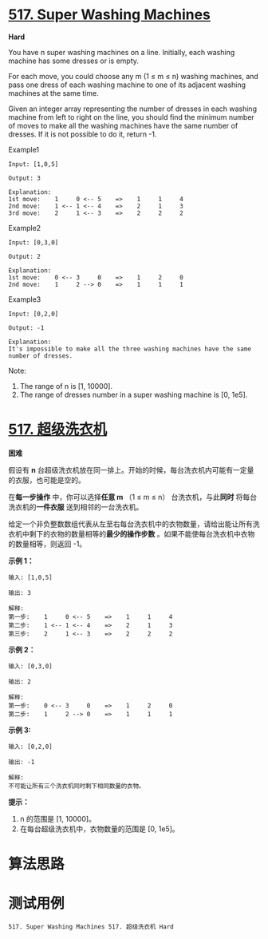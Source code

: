 # [517. Super Washing Machines][enTitle]

**Hard**

You have n super washing machines on a line. Initially, each washing machine has some dresses or is empty.

For each move, you could choose any m (1 ≤ m ≤ n) washing machines, and pass one dress of each washing machine to one of its adjacent washing machines at the same time.

Given an integer array representing the number of dresses in each washing machine from left to right on the line, you should find the minimum number of moves to make all the washing machines have the same number of dresses. If it is not possible to do it, return -1.

Example1

```
Input: [1,0,5]

Output: 3

Explanation: 
1st move:    1     0 <-- 5    =>    1     1     4
2nd move:    1 <-- 1 <-- 4    =>    2     1     3    
3rd move:    2     1 <-- 3    =>    2     2     2   

```

Example2

```
Input: [0,3,0]

Output: 2

Explanation: 
1st move:    0 <-- 3     0    =>    1     2     0    
2nd move:    1     2 --> 0    =>    1     1     1     

```

Example3

```
Input: [0,2,0]

Output: -1

Explanation: 
It's impossible to make all the three washing machines have the same number of dresses. 

```



Note:

1. The range of n is [1, 10000]. 
2. The range of dresses number in a super washing machine is [0, 1e5].




# [517. 超级洗衣机][cnTitle]

**困难**

假设有 **n** 台超级洗衣机放在同一排上。开始的时候，每台洗衣机内可能有一定量的衣服，也可能是空的。

在**每一步操作** 中，你可以选择**任意 m** （1 ≤ m ≤ n） 台洗衣机，与此**同时** 将每台洗衣机的**一件衣服** 送到相邻的一台洗衣机。

给定一个非负整数数组代表从左至右每台洗衣机中的衣物数量，请给出能让所有洗衣机中剩下的衣物的数量相等的**最少的操作步数** 。如果不能使每台洗衣机中衣物的数量相等，则返回 -1。



**示例 1：** 

```
输入: [1,0,5]

输出: 3

解释: 
第一步:    1     0 <-- 5    =>    1     1     4
第二步:    1 <-- 1 <-- 4    =>    2     1     3    
第三步:    2     1 <-- 3    =>    2     2     2   

```

**示例 2：** 

```
输入: [0,3,0]

输出: 2

解释: 
第一步:    0 <-- 3     0    =>    1     2     0    
第二步:    1     2 --> 0    =>    1     1     1     

```

**示例 3:** 

```
输入: [0,2,0]

输出: -1

解释: 
不可能让所有三个洗衣机同时剩下相同数量的衣物。

```



**提示：** 

1. n 的范围是 [1, 10000]。 
2. 在每台超级洗衣机中，衣物数量的范围是 [0, 1e5]。






# 算法思路

# 测试用例
```
517. Super Washing Machines 517. 超级洗衣机 Hard
```

[enTitle]: https://leetcode.com/problems/super-washing-machines/
[cnTitle]: https://leetcode-cn.com/problems/super-washing-machines/
